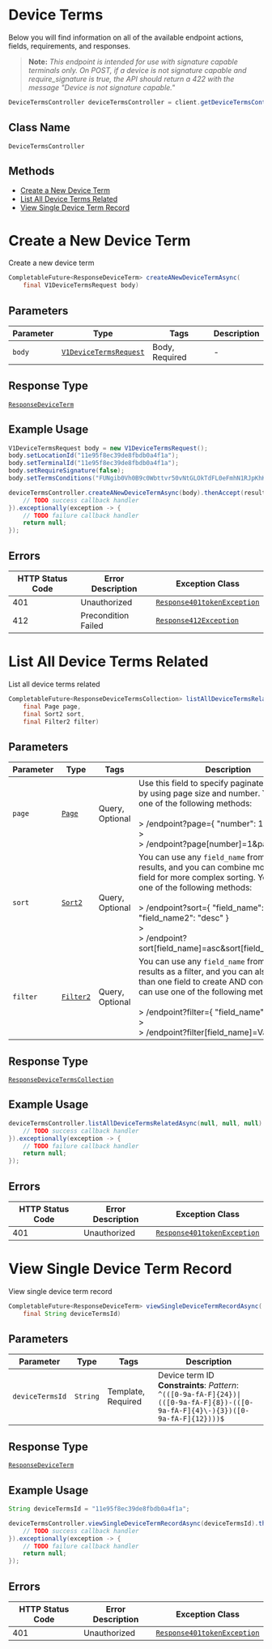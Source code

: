 # Device Terms

Below you will find information on all of the available endpoint actions, fields, requirements, and responses.

> **Note:** *This endpoint is intended for use with signature capable terminals only.  On POST, if a device is not signature capable and require_signature is true, the API should return a 422 with the message "Device is not signature capable."*

```java
DeviceTermsController deviceTermsController = client.getDeviceTermsController();
```

## Class Name

`DeviceTermsController`

## Methods

* [Create a New Device Term](../../doc/controllers/device-terms.md#create-a-new-device-term)
* [List All Device Terms Related](../../doc/controllers/device-terms.md#list-all-device-terms-related)
* [View Single Device Term Record](../../doc/controllers/device-terms.md#view-single-device-term-record)


# Create a New Device Term

Create a new device term

```java
CompletableFuture<ResponseDeviceTerm> createANewDeviceTermAsync(
    final V1DeviceTermsRequest body)
```

## Parameters

| Parameter | Type | Tags | Description |
|  --- | --- | --- | --- |
| `body` | [`V1DeviceTermsRequest`](../../doc/models/v1-device-terms-request.md) | Body, Required | - |

## Response Type

[`ResponseDeviceTerm`](../../doc/models/response-device-term.md)

## Example Usage

```java
V1DeviceTermsRequest body = new V1DeviceTermsRequest();
body.setLocationId("11e95f8ec39de8fbdb0a4f1a");
body.setTerminalId("11e95f8ec39de8fbdb0a4f1a");
body.setRequireSignature(false);
body.setTermsConditions("FUNgib0Vh0B9c0Wbttvr50vNtGLOkTdFL0eFmhN1RJpKhK14IENeDa8irp2dEk9thEcVHvVEyriQeZLs5NjNsCzqNj9JDA4RSJwK647IFtYjrNPN1nBb9bw6hoQ71oT5kpsiXGt8HcqBFVBVeDA7psIzKAyDveAw2o1hfjipkOtXrPgWun0rYwyyFuvqkT1egQYKfYDj");

deviceTermsController.createANewDeviceTermAsync(body).thenAccept(result -> {
    // TODO success callback handler
}).exceptionally(exception -> {
    // TODO failure callback handler
    return null;
});
```

## Errors

| HTTP Status Code | Error Description | Exception Class |
|  --- | --- | --- |
| 401 | Unauthorized | [`Response401tokenException`](../../doc/models/response-401-token-exception.md) |
| 412 | Precondition Failed | [`Response412Exception`](../../doc/models/response-412-exception.md) |


# List All Device Terms Related

List all device terms related

```java
CompletableFuture<ResponseDeviceTermsCollection> listAllDeviceTermsRelatedAsync(
    final Page page,
    final Sort2 sort,
    final Filter2 filter)
```

## Parameters

| Parameter | Type | Tags | Description |
|  --- | --- | --- | --- |
| `page` | [`Page`](../../doc/models/page.md) | Query, Optional | Use this field to specify paginate your results, by using page size and number. You can use one of the following methods:<br><br>> /endpoint?page={ "number": 1, "size": 50 }<br>> <br>> /endpoint?page[number]=1&page[size]=50 |
| `sort` | [`Sort2`](../../doc/models/sort-2.md) | Query, Optional | You can use any `field_name` from this endpoint results, and you can combine more than one field for more complex sorting. You can use one of the following methods:<br><br>> /endpoint?sort={ "field_name": "asc", "field_name2": "desc" }<br>> <br>> /endpoint?sort[field_name]=asc&sort[field_name2]=desc |
| `filter` | [`Filter2`](../../doc/models/filter-2.md) | Query, Optional | You can use any `field_name` from this endpoint results as a filter, and you can also use more than one field to create AND conditions. You can use one of the following methods:<br><br>> /endpoint?filter={ "field_name": "Value" }<br>> <br>> /endpoint?filter[field_name]=Value |

## Response Type

[`ResponseDeviceTermsCollection`](../../doc/models/response-device-terms-collection.md)

## Example Usage

```java
deviceTermsController.listAllDeviceTermsRelatedAsync(null, null, null).thenAccept(result -> {
    // TODO success callback handler
}).exceptionally(exception -> {
    // TODO failure callback handler
    return null;
});
```

## Errors

| HTTP Status Code | Error Description | Exception Class |
|  --- | --- | --- |
| 401 | Unauthorized | [`Response401tokenException`](../../doc/models/response-401-token-exception.md) |


# View Single Device Term Record

View single device term record

```java
CompletableFuture<ResponseDeviceTerm> viewSingleDeviceTermRecordAsync(
    final String deviceTermsId)
```

## Parameters

| Parameter | Type | Tags | Description |
|  --- | --- | --- | --- |
| `deviceTermsId` | `String` | Template, Required | Device term ID<br>**Constraints**: *Pattern*: `^(([0-9a-fA-F]{24})\|(([0-9a-fA-F]{8})-(([0-9a-fA-F]{4}\-){3})([0-9a-fA-F]{12})))$` |

## Response Type

[`ResponseDeviceTerm`](../../doc/models/response-device-term.md)

## Example Usage

```java
String deviceTermsId = "11e95f8ec39de8fbdb0a4f1a";

deviceTermsController.viewSingleDeviceTermRecordAsync(deviceTermsId).thenAccept(result -> {
    // TODO success callback handler
}).exceptionally(exception -> {
    // TODO failure callback handler
    return null;
});
```

## Errors

| HTTP Status Code | Error Description | Exception Class |
|  --- | --- | --- |
| 401 | Unauthorized | [`Response401tokenException`](../../doc/models/response-401-token-exception.md) |

